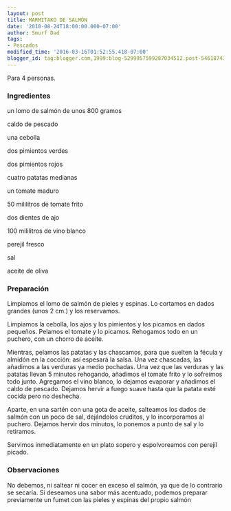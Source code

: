 ```yaml
---
layout: post
title: MARMITAKO DE SALMÓN
date: '2010-08-24T18:00:00.000-07:00'
author: Smurf Dad
tags:
- Pescados
modified_time: '2016-03-16T01:52:55.418-07:00'
blogger_id: tag:blogger.com,1999:blog-5299957599287034512.post-5461874396631947584
---
```


Para 4 personas.

<h3>Ingredientes</h3>

un lomo de salmón de unos 800 gramos

caldo de pescado

una cebolla

dos pimientos verdes

dos pimientos rojos

cuatro patatas medianas

un tomate maduro

50 mililitros de tomate frito

dos dientes de ajo

100 mililitros de vino blanco

perejil fresco

sal

aceite de oliva

<h3>Preparación</h3>

Limpiamos el lomo de salmón de pieles y espinas. Lo cortamos en dados grandes (unos 2 cm.) y los reservamos.

Limpiamos la cebolla, los ajos y los pimientos y los picamos en dados pequeños. Pelamos el tomate y lo picamos. Rehogamos todo en un puchero, con un chorro de aceite.

Mientras, pelamos las patatas y las chascamos, para que suelten la fécula y almidón en la cocción: así espesará la salsa. Una vez chascadas, las añadimos a las verduras ya medio pochadas. Una vez que las verduras y las patatas llevan 5 minutos rehogando, añadimos el tomate frito y lo sofreímos todo junto. Agregamos el vino blanco, lo dejamos evaporar y añadimos el caldo de pescado. Dejamos hervir a fuego suave hasta que la patata esté cocida pero no deshecha.

Aparte, en una sartén con una gota de aceite, salteamos los dados de salmón con un poco de sal, dejándolos cruditos, y lo incorporamos al puchero. Dejamos hervir dos minutos, lo ponemos a punto de sal y lo retiramos.

Servimos inmediatamente en un plato sopero y espolvoreamos con perejil picado.

<h3>Observaciones</h3>

No debemos, ni saltear ni cocer en exceso el salmón, ya que de lo contrario se secaría. Si deseamos una sabor más acentuado, podemos preparar previamente un fumet con las pieles y espinas del propio salmón

